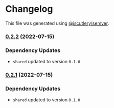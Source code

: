 # Changelog

This file was generated using [@jscutlery/semver](https://github.com/jscutlery/semver).

### [0.2.2](https://github.com/domirs/nx-test/compare/api@0.2.1...api@0.2.2) (2022-07-15)

### Dependency Updates

* `shared` updated to version `0.1.0`
### [0.2.1](https://github.com/domirs/nx-test/compare/api@0.2.0...api@0.2.1) (2022-07-15)

### Dependency Updates

* `shared` updated to version `0.1.0`
